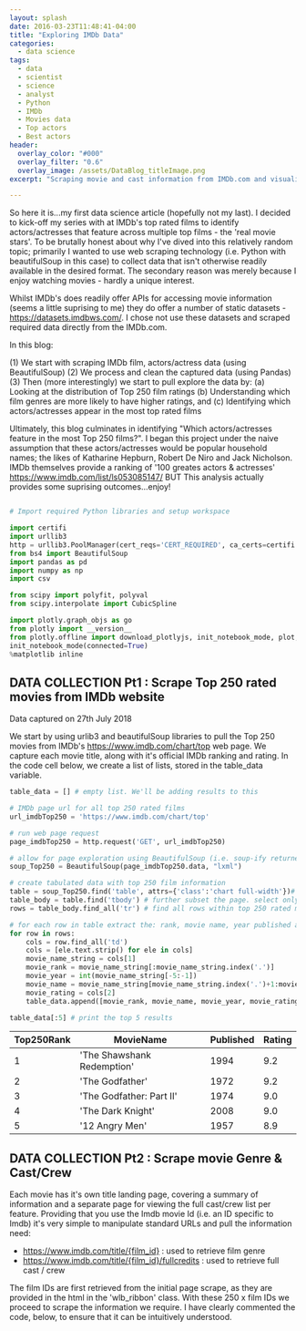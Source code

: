 ```yaml
---
layout: splash
date: 2016-03-23T11:48:41-04:00
title: "Exploring IMDb Data"
categories:
  - data science
tags:
  - data
  - scientist
  - science
  - analyst
  - Python
  - IMDb
  - Movies data
  - Top actors
  - Best actors
header:
  overlay_color: "#000"
  overlay_filter: "0.6"
  overlay_image: /assets/DataBlog_titleImage.png
excerpt: "Scraping movie and cast information from IMDb.com and visualising most featured actors/actresses, with BeautifulSoup, Pandas and Plotly"

---
```


So here it is...my first data science article (hopefully not my last). I decided to kick-off my series with at IMDb's top rated films to identify actors/actresses that feature across multiple top films - the 'real movie stars'. To be brutally honest about why I've dived into this relatively random topic; primarily I wanted to use web scraping technology (i.e. Python with beautifulSoup in this case) to collect data that isn't otherwise readily available in the desired format. The secondary reason was merely because I enjoy watching movies - hardly a unique interest.

Whilst IMDb's does readily offer APIs for accessing movie information (seems a little suprising to me) they do offer a number of static datasets - https://datasets.imdbws.com/. I chose not use these datasets and scraped required data directly from the IMDb.com.

In this blog:

  (1) We start with scraping IMDb film, actors/actress data (using BeautifulSoup)
  (2) We process and clean the captured data (using Pandas)
  (3) Then (more interestingly) we start to pull explore the data by:
    (a) Looking at the distribution of Top 250 film ratings
    (b) Understanding which film genres are more likely to have higher ratings, and
    (c) Identifying which actors/actresses appear in the most top rated films

Ultimately, this blog culminates in identifying "Which actors/actresses feature in the most Top 250 films?". I began this project under the naive assumption that these actors/actresses would be popular household names; the likes of Katharine Hepburn, Robert De Niro and Jack Nicholson. IMDb themselves provide a ranking of '100 greates actors & actresses' https://www.imdb.com/list/ls053085147/ BUT This analysis actually provides some suprising outcomes...enjoy!


``` python

# Import required Python libraries and setup workspace

import certifi
import urllib3
http = urllib3.PoolManager(cert_reqs='CERT_REQUIRED', ca_certs=certifi.where())
from bs4 import BeautifulSoup
import pandas as pd
import numpy as np
import csv

from scipy import polyfit, polyval
from scipy.interpolate import CubicSpline

import plotly.graph_objs as go
from plotly import __version__
from plotly.offline import download_plotlyjs, init_notebook_mode, plot, iplot
init_notebook_mode(connected=True)
%matplotlib inline

```

## DATA COLLECTION Pt1 : Scrape Top 250 rated movies from IMDb website

Data captured on 27th July 2018

We start by using urlib3 and beautifulSoup libraries to pull the Top 250 movies from IMDb's https://www.imdb.com/chart/top web page. We capture each movie title, along with it's official IMDb ranking and rating. In the code cell below, we create a list of lists, stored in the table_data variable.

``` python
table_data = [] # empty list. We'll be adding results to this

# IMDb page url for all top 250 rated films
url_imdbTop250 = 'https://www.imdb.com/chart/top'

# run web page request
page_imdbTop250 = http.request('GET', url_imdbTop250)

# allow for page exploration using BeautifulSoup (i.e. soup-ify returned webpage)
soup_Top250 = BeautifulSoup(page_imdbTop250.data, "lxml")

# create tabulated data with top 250 film information
table = soup_Top250.find('table', attrs={'class':'chart full-width'})# select the <table ...> that contains the ranked movies
table_body = table.find('tbody') # further subset the page. select only the table body
rows = table_body.find_all('tr') # find all rows within top 250 rated movies table

# for each row in table extract the: rank, movie name, year published and Imdb rating
for row in rows:
    cols = row.find_all('td')
    cols = [ele.text.strip() for ele in cols]
    movie_name_string = cols[1]
    movie_rank = movie_name_string[:movie_name_string.index('.')] 
    movie_year = int(movie_name_string[-5:-1])
    movie_name = movie_name_string[movie_name_string.index('.')+1:movie_name_string.index('(')].strip()
    movie_rating = cols[2]
    table_data.append([movie_rank, movie_name, movie_year, movie_rating])

table_data[:5] # print the top 5 results

```

Top250Rank | MovieName | Published | Rating
---------- | --------- | --------- | ------
1|'The Shawshank Redemption'|1994|9.2
2|'The Godfather'|1972|9.2
3|'The Godfather: Part II'|1974|9.0
4|'The Dark Knight'|2008|9.0
5|'12 Angry Men'|1957|8.9


## DATA COLLECTION Pt2 : Scrape movie Genre & Cast/Crew

Each movie has it's own title landing page, covering a summary of information and a separate page for viewing the full cast/crew list per feature. Providing that you use the Imdb movie Id (i.e. an ID specific to Imdb) it's very simple to manipulate standard URLs and pull the information need:

- https://www.imdb.com/title/{film_id} : used to retrieve film genre
- https://www.imdb.com/title/{film_id}/fullcredits : used to retrieve full cast / crew

The film IDs are first retrieved from the initial page scrape, as they are provided in the html in the 'wlb_ribbon' class. With these 250 x film IDs we proceed to scrape the information we require. I have clearly commented the code, below, to ensure that it can be intuitively understood.




